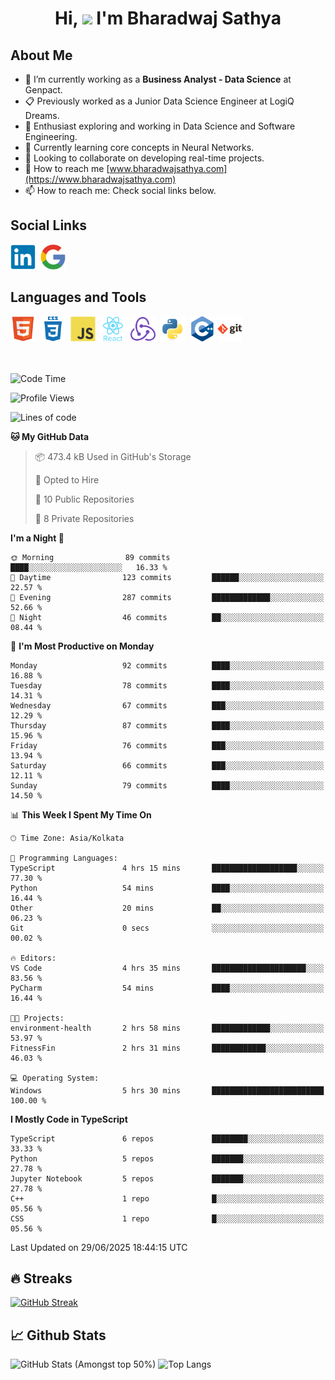 <h1 align="center"> Hi, <img src="https://media.giphy.com/media/hvRJCLFzcasrR4ia7z/giphy.gif" width="30px"/> I'm Bharadwaj Sathya</h1>

## About Me

- 💼 I’m currently working as a <strong>Business Analyst - Data Science</strong> at Genpact.
- 📋 Previously worked as a Junior Data Science Engineer at LogiQ Dreams.
- 🧭 Enthusiast exploring and working in Data Science and Software Engineering.
- 🌱 Currently learning core concepts in Neural Networks.
- 💞️ Looking to collaborate on developing real-time projects.
- 👀 How to reach me [www.bharadwajsathya.com](https://www.bharadwajsathya.com)
- 📫 How to reach me: Check social links below.

## Social Links

<div>
  <img src="https://github.com/devicons/devicon/blob/master/icons/linkedin/linkedin-original.svg" title="Linked In" alt="Linked In" width="40" height="40" />&nbsp;
  <img src="https://github.com/devicons/devicon/blob/master/icons/google/google-original.svg" title="Gmail" alt="Gmail" width="40" height="40" />&nbsp;
</div>

## Languages and Tools

<div>
  <img src="https://github.com/devicons/devicon/blob/master/icons/html5/html5-original.svg" title="HTML5" alt="HTML" width="40" height="40" />&nbsp;
  <img src="https://github.com/devicons/devicon/blob/master/icons/css3/css3-plain-wordmark.svg" title="CSS3" alt="CSS" width="40" height="40" />&nbsp;
  <img src="https://github.com/devicons/devicon/blob/master/icons/javascript/javascript-original.svg" title="JavaScript" alt="JavaScript" width="40" height="40" />&nbsp;
  <img src="https://github.com/devicons/devicon/blob/master/icons/react/react-original-wordmark.svg" title="React" alt="React" width="40" height="40" />&nbsp;
  <img src="https://github.com/devicons/devicon/blob/master/icons/redux/redux-original.svg" title="Redux" alt="Redux" width="40" height="40" />&nbsp;
  <img src="https://github.com/devicons/devicon/blob/master/icons/python/python-original.svg" title="Python" alt="Python" width="40" height="40" />&nbsp;
  <img src="https://github.com/devicons/devicon/blob/master/icons/cplusplus/cplusplus-original.svg" title="C++" alt="C++" width="40" height="40" />
  <img src="https://github.com/devicons/devicon/blob/master/icons/git/git-original-wordmark.svg" title="Git" alt="Git" width="40" height="40" />
</div>
<br></br>

<!--START_SECTION:waka-->
![Code Time](http://img.shields.io/badge/Code%20Time-809%20hrs%2017%20mins-blue)

![Profile Views](http://img.shields.io/badge/Profile%20Views-37-blue)

![Lines of code](https://img.shields.io/badge/From%20Hello%20World%20I%27ve%20Written-4.7%20million%20lines%20of%20code-blue)

**🐱 My GitHub Data** 

> 📦 473.4 kB Used in GitHub's Storage 
 > 
> 💼 Opted to Hire
 > 
> 📜 10 Public Repositories 
 > 
> 🔑 8 Private Repositories 
 > 
**I'm a Night 🦉** 

```text
🌞 Morning                89 commits          ████░░░░░░░░░░░░░░░░░░░░░   16.33 % 
🌆 Daytime                123 commits         ██████░░░░░░░░░░░░░░░░░░░   22.57 % 
🌃 Evening                287 commits         █████████████░░░░░░░░░░░░   52.66 % 
🌙 Night                  46 commits          ██░░░░░░░░░░░░░░░░░░░░░░░   08.44 % 
```
📅 **I'm Most Productive on Monday** 

```text
Monday                   92 commits          ████░░░░░░░░░░░░░░░░░░░░░   16.88 % 
Tuesday                  78 commits          ████░░░░░░░░░░░░░░░░░░░░░   14.31 % 
Wednesday                67 commits          ███░░░░░░░░░░░░░░░░░░░░░░   12.29 % 
Thursday                 87 commits          ████░░░░░░░░░░░░░░░░░░░░░   15.96 % 
Friday                   76 commits          ███░░░░░░░░░░░░░░░░░░░░░░   13.94 % 
Saturday                 66 commits          ███░░░░░░░░░░░░░░░░░░░░░░   12.11 % 
Sunday                   79 commits          ████░░░░░░░░░░░░░░░░░░░░░   14.50 % 
```


📊 **This Week I Spent My Time On** 

```text
🕑︎ Time Zone: Asia/Kolkata

💬 Programming Languages: 
TypeScript               4 hrs 15 mins       ███████████████████░░░░░░   77.30 % 
Python                   54 mins             ████░░░░░░░░░░░░░░░░░░░░░   16.44 % 
Other                    20 mins             ██░░░░░░░░░░░░░░░░░░░░░░░   06.23 % 
Git                      0 secs              ░░░░░░░░░░░░░░░░░░░░░░░░░   00.02 % 

🔥 Editors: 
VS Code                  4 hrs 35 mins       █████████████████████░░░░   83.56 % 
PyCharm                  54 mins             ████░░░░░░░░░░░░░░░░░░░░░   16.44 % 

🐱‍💻 Projects: 
environment-health       2 hrs 58 mins       █████████████░░░░░░░░░░░░   53.97 % 
FitnessFin               2 hrs 31 mins       ████████████░░░░░░░░░░░░░   46.03 % 

💻 Operating System: 
Windows                  5 hrs 30 mins       █████████████████████████   100.00 % 
```

**I Mostly Code in TypeScript** 

```text
TypeScript               6 repos             ████████░░░░░░░░░░░░░░░░░   33.33 % 
Python                   5 repos             ███████░░░░░░░░░░░░░░░░░░   27.78 % 
Jupyter Notebook         5 repos             ███████░░░░░░░░░░░░░░░░░░   27.78 % 
C++                      1 repo              █░░░░░░░░░░░░░░░░░░░░░░░░   05.56 % 
CSS                      1 repo              █░░░░░░░░░░░░░░░░░░░░░░░░   05.56 % 
```




 Last Updated on 29/06/2025 18:44:15 UTC
<!--END_SECTION:waka-->

## 🔥 Streaks

[![GitHub Streak](https://streak-stats.demolab.com?user=Bharadwaj-Sathya)](https://git.io/streak-stats)

## 📈 Github Stats 

![GitHub Stats (Amongst top 50%)](https://github-readme-stats.vercel.app/api?username=Bharadwaj-Sathya&show_icons=true&hide=issues,prs&theme=radical)
![Top Langs](https://github-readme-stats.vercel.app/api/top-langs/?username=Bharadwaj-Sathya&layout=compact&langs_count=4&theme=radical)
